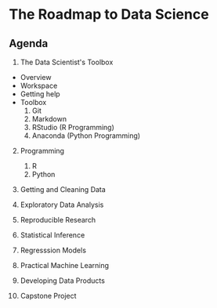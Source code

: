 # The Roadmap to Data Science

## Agenda

1. The Data Scientist's Toolbox

- Overview
- Workspace
- Getting help
- Toolbox
    1. Git
    2. Markdown
    3. RStudio (R Programming)
    4. Anaconda (Python Programming)

2. Programming

    1. R
    2. Python

3. Getting and Cleaning Data

4. Exploratory Data Analysis

5. Reproducible Research

6. Statistical Inference

7. Regresssion Models

8. Practical Machine Learning

9. Developing Data Products

10. Capstone Project
